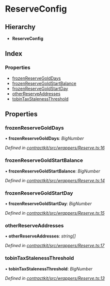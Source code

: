 # ReserveConfig

## Hierarchy

* **ReserveConfig**

## Index

### Properties

* [frozenReserveGoldDays]()
* [frozenReserveGoldStartBalance]()
* [frozenReserveGoldStartDay]()
* [otherReserveAddresses]()
* [tobinTaxStalenessThreshold]()

## Properties

### frozenReserveGoldDays

• **frozenReserveGoldDays**: _BigNumber_

_Defined in_ [_contractkit/src/wrappers/Reserve.ts:16_](https://github.com/celo-org/celo-monorepo/blob/master/packages/sdk/contractkit/src/wrappers/Reserve.ts#L16)

### frozenReserveGoldStartBalance

• **frozenReserveGoldStartBalance**: _BigNumber_

_Defined in_ [_contractkit/src/wrappers/Reserve.ts:14_](https://github.com/celo-org/celo-monorepo/blob/master/packages/sdk/contractkit/src/wrappers/Reserve.ts#L14)

### frozenReserveGoldStartDay

• **frozenReserveGoldStartDay**: _BigNumber_

_Defined in_ [_contractkit/src/wrappers/Reserve.ts:15_](https://github.com/celo-org/celo-monorepo/blob/master/packages/sdk/contractkit/src/wrappers/Reserve.ts#L15)

### otherReserveAddresses

• **otherReserveAddresses**: _string\[\]_

_Defined in_ [_contractkit/src/wrappers/Reserve.ts:17_](https://github.com/celo-org/celo-monorepo/blob/master/packages/sdk/contractkit/src/wrappers/Reserve.ts#L17)

### tobinTaxStalenessThreshold

• **tobinTaxStalenessThreshold**: _BigNumber_

_Defined in_ [_contractkit/src/wrappers/Reserve.ts:13_](https://github.com/celo-org/celo-monorepo/blob/master/packages/sdk/contractkit/src/wrappers/Reserve.ts#L13)

